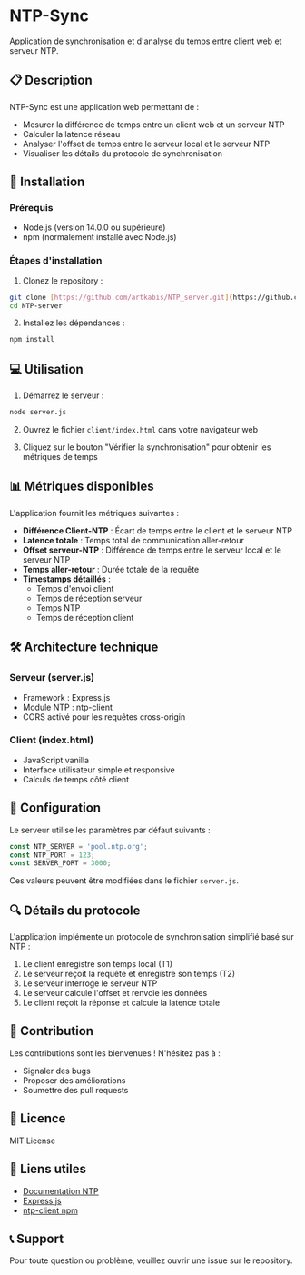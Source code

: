 # NTP-Sync

Application de synchronisation et d'analyse du temps entre client web et serveur NTP.

## 📋 Description

NTP-Sync est une application web permettant de :
- Mesurer la différence de temps entre un client web et un serveur NTP
- Calculer la latence réseau
- Analyser l'offset de temps entre le serveur local et le serveur NTP
- Visualiser les détails du protocole de synchronisation

## 🚀 Installation

### Prérequis

- Node.js (version 14.0.0 ou supérieure)
- npm (normalement installé avec Node.js)

### Étapes d'installation

1. Clonez le repository :
```bash
git clone [https://github.com/artkabis/NTP_server.git](https://github.com/artkabis/NTP_server.git)
cd NTP-server
```

2. Installez les dépendances :
```bash
npm install
```

## 💻 Utilisation

1. Démarrez le serveur :
```bash
node server.js
```

2. Ouvrez le fichier `client/index.html` dans votre navigateur web

3. Cliquez sur le bouton "Vérifier la synchronisation" pour obtenir les métriques de temps

## 📊 Métriques disponibles

L'application fournit les métriques suivantes :

- **Différence Client-NTP** : Écart de temps entre le client et le serveur NTP
- **Latence totale** : Temps total de communication aller-retour
- **Offset serveur-NTP** : Différence de temps entre le serveur local et le serveur NTP
- **Temps aller-retour** : Durée totale de la requête
- **Timestamps détaillés** :
  - Temps d'envoi client
  - Temps de réception serveur
  - Temps NTP
  - Temps de réception client

## 🛠 Architecture technique

### Serveur (server.js)
- Framework : Express.js
- Module NTP : ntp-client
- CORS activé pour les requêtes cross-origin

### Client (index.html)
- JavaScript vanilla
- Interface utilisateur simple et responsive
- Calculs de temps côté client

## 📝 Configuration

Le serveur utilise les paramètres par défaut suivants :

```javascript
const NTP_SERVER = 'pool.ntp.org';
const NTP_PORT = 123;
const SERVER_PORT = 3000;
```

Ces valeurs peuvent être modifiées dans le fichier `server.js`.

## 🔍 Détails du protocole

L'application implémente un protocole de synchronisation simplifié basé sur NTP :

1. Le client enregistre son temps local (T1)
2. Le serveur reçoit la requête et enregistre son temps (T2)
3. Le serveur interroge le serveur NTP
4. Le serveur calcule l'offset et renvoie les données
5. Le client reçoit la réponse et calcule la latence totale

## 🤝 Contribution

Les contributions sont les bienvenues ! N'hésitez pas à :
- Signaler des bugs
- Proposer des améliorations
- Soumettre des pull requests

## 📜 Licence

MIT License

## 🔗 Liens utiles

- [Documentation NTP](http://www.ntp.org/documentation.html)
- [Express.js](https://expressjs.com/)
- [ntp-client npm](https://www.npmjs.com/package/ntp-client)

## 📞 Support

Pour toute question ou problème, veuillez ouvrir une issue sur le repository.
